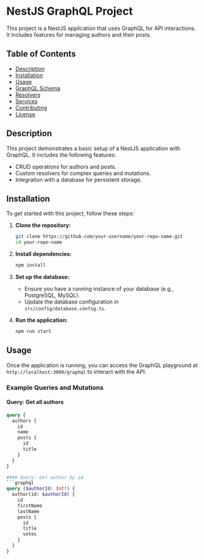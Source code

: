 # NestJS GraphQL Project

This project is a NestJS application that uses GraphQL for API interactions. It includes features for managing authors and their posts.

## Table of Contents

- [Description](#description)
- [Installation](#installation)
- [Usage](#usage)
- [GraphQL Schema](#graphql-schema)
- [Resolvers](#resolvers)
- [Services](#services)
- [Contributing](#contributing)
- [License](#license)

## Description

This project demonstrates a basic setup of a NestJS application with GraphQL. It includes the following features:
- CRUD operations for authors and posts.
- Custom resolvers for complex queries and mutations.
- Integration with a database for persistent storage.

## Installation

To get started with this project, follow these steps:

1. **Clone the repository:**
    ```bash
    git clone https://github.com/your-username/your-repo-name.git
    cd your-repo-name
    ```

2. **Install dependencies:**
    ```bash
    npm install
    ```

3. **Set up the database:**
    - Ensure you have a running instance of your database (e.g., PostgreSQL, MySQL).
    - Update the database configuration in `src/config/database.config.ts`.

4. **Run the application:**
    ```bash
    npm run start
    ```

## Usage

Once the application is running, you can access the GraphQL playground at `http://localhost:3000/graphql` to interact with the API.

### Example Queries and Mutations

#### Query: Get all authors
```graphql
query {
  authors {
    id
    name
    posts {
      id
      title
    }
  }
}

#### Query: Get author by id
```graphql
query ($authorId: Int!) {
  author(id: $authorId) {
    id
    firstName
    lastName
    posts {
      id
      title
      votes
    }
  }
}
